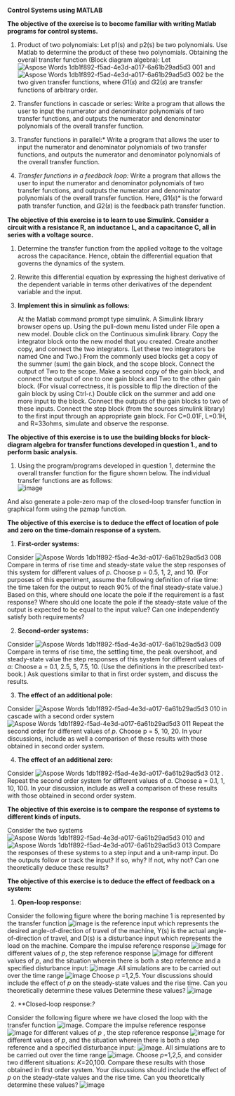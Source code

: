 ﻿**Control Systems using MATLAB**


**The objective of the exercise is to become familiar with writing Matlab programs for control systems.**
   1.    Product of two polynomials: Let p1(s) and p2(s) be two polynomials. Use Matlab to determine the product of these two polynomials. 
Obtaining the overall transfer function (Block diagram algebra):
Let ![Aspose Words 1db1f892-f5ad-4e3d-a017-6a61b29ad5d3 001](https://user-images.githubusercontent.com/76071184/144806674-9e82f894-cef4-4943-ae4f-8d38f90206c8.png) and ![Aspose Words 1db1f892-f5ad-4e3d-a017-6a61b29ad5d3 002](https://user-images.githubusercontent.com/76071184/144806703-a01a0b63-4055-48c2-9ac9-88496a6bb68b.png) be the two given transfer functions, where 𝐺1(𝑠) and 𝐺2(𝑠) are transfer functions of arbitrary order. 

   2.    Transfer functions in cascade or series: Write a program that allows the user to input the numerator and denominator polynomials of two transfer functions, and outputs the numerator and denominator polynomials of the overall transfer function. 
  
   3.    Transfer functions in parallel:* Write a program that allows the user to input the numerator and denominator polynomials of two transfer functions, and outputs the numerator and denominator polynomials of the overall transfer function. 

   4.    *Transfer functions in a feedback loop:* Write a program that allows the user to input the numerator and denominator polynomials of two transfer functions, and outputs the numerator and denominator polynomials of the overall transfer function. Here, 𝐺1(𝑠)* is the forward path transfer function, and 𝐺2(𝑠) is the feedback path transfer function.
   
**The objective of this exercise is to learn to use Simulink. Consider a circuit with a resistance R, an inductance L, and a capacitance C, all in series with a voltage source.** 
  
   1. Determine the transfer function from the applied voltage to the voltage across the capacitance. Hence, obtain the differential equation that governs the dynamics of the system.
   
   2. Rewrite this differential equation by expressing the highest derivative of the dependent variable in terms other derivatives of the dependent variable and the input. 
   
   3. **Implement this in simulink as follows:**
   
      At the Matlab command prompt type simulink. A Simulink library browser opens up. Using the pull-down menu listed under File open a new model. Double click on the Continuous simulink library. Copy the integrator block onto the new model that you created. Create another copy, and connect the two integrators. (Let these two integrators be named One and Two.) From the commonly used blocks get a copy of the summer (sum) the gain block, and the scope block. Connect the output of Two to the scope. Make a second copy of the gain block, and connect the output of one to one gain block and Two to the other gain block. (For visual correctness, it is possible to flip the direction of the gain block by using Ctrl-r.) Double click on the summer and add one more input to the block. Connect the outputs of the gain blocks to two of these inputs. Connect the step block (from the sources simulink library) to the first input through an appropriate gain block. For C=0.01F, L=0.1H, and R=33ohms, simulate and observe the response. 
     
**The objective of this exercise is to use the building blocks for block-diagram algebra for transfer functions developed in question 1., and to perform basic analysis.**

   1. Using the program/programs developed in question 1, determine the overall transfer function for the figure shown below. The individual transfer functions are as follows:   
![image](https://user-images.githubusercontent.com/76071184/144807744-33c40a23-1785-4a4a-8f0f-d688ef1513a2.png) 

And also generate a pole-zero map of the closed-loop transfer function in graphical form using the pzmap function.


**The objective of this exercise is to deduce the effect of location of pole and zero on the time-domain response of a system.**

   1.    **First-order systems:**
   
   Consider ![Aspose Words 1db1f892-f5ad-4e3d-a017-6a61b29ad5d3 008](https://user-images.githubusercontent.com/76071184/144808071-7e1987b5-2dab-4a11-8fbc-be10d6d68747.png) Compare in terms of rise time and steady-state value the step responses of this system for different values of *p*. Choose p = 0.5, 1, 2, and 10. (For purposes of this experiment, assume the following definition of rise time: the time taken for the output to reach 90% of the final steady-state value.) Based on this, where should one locate the pole if the requirement is a fast response? Where should one locate the pole if the steady-state value of the output is expected to be equal to the input value? Can one independently satisfy both requirements? 

   2.    **Second-order systems:**
   
   Consider ![Aspose Words 1db1f892-f5ad-4e3d-a017-6a61b29ad5d3 009](https://user-images.githubusercontent.com/76071184/144808208-997d8b29-d0a4-4b9d-820f-f00cb0649576.png) Compare in terms of rise time, the settling time, the peak overshoot, and steady-state value the step responses of this system for different values of *a*: Choose a = 0.1, 2.5, 5, 7.5, 10. (Use the definitions in the prescribed text-book.) Ask questions similar to that in first order system, and discuss the results. 

   3.    **The effect of an additional pole:**
  
   Consider ![Aspose Words 1db1f892-f5ad-4e3d-a017-6a61b29ad5d3 010](https://user-images.githubusercontent.com/76071184/144808321-8fb15dc5-3d92-42b2-96ce-877f73bd6708.png) in cascade with a second order system ![Aspose Words 1db1f892-f5ad-4e3d-a017-6a61b29ad5d3 011](https://user-images.githubusercontent.com/76071184/144808411-dc76c3c3-38db-4237-875e-a46b3e66d460.png) Repeat the second order for different values of *p*. Choose p = 5, 10, 20. In your discussions, include as well a comparison of these results with those obtained in second order system. 

   4.    **The effect of an additional zero:**
  
   Consider ![Aspose Words 1db1f892-f5ad-4e3d-a017-6a61b29ad5d3 012](https://user-images.githubusercontent.com/76071184/144808806-b492d2ce-58c9-47e6-902e-6bfab484228a.png)
 . Repeat the second order system for different values of *a*. Choose a = 0.1, 1, 10, 100. In your discussion, include as well a comparison of these results with those obtained in second order system. 


**The objective of this exercise is to compare the response of systems to different kinds of inputs.**

Consider the two systems ![Aspose Words 1db1f892-f5ad-4e3d-a017-6a61b29ad5d3 010](https://user-images.githubusercontent.com/76071184/144809016-56f9aecd-2936-4dd7-90bf-91f977dd2254.png) and ![Aspose Words 1db1f892-f5ad-4e3d-a017-6a61b29ad5d3 013](https://user-images.githubusercontent.com/76071184/144809030-e1182a8b-e692-4423-ac9c-3474e369d691.png) Compare the responses of these systems to a step  input and a unit-ramp input. Do the outputs follow or track the input? If so, why? If not, why not? Can one theoretically deduce these results? 

**The objective of this exercise is to deduce the effect of feedback on a system:**

   1.    **Open-loop response:**
   
   Consider the following figure where the boring machine 1 is represented by the transfer function ![image](https://user-images.githubusercontent.com/76071184/144809407-03b38c3d-6f90-4c8e-9922-778165db9203.png) is the reference input which represents the desired angle-of-direction of travel of the machine, Y(s) is the actual angle-of-direction of travel, and D(s) is a disturbance input which represents the load on the machine.  Compare the impulse reference response ![image](https://user-images.githubusercontent.com/76071184/144809664-5eb591d5-e48a-4b99-b43a-0f7c5a5e3583.png) for different values of *p*, the step reference response ![image](https://user-images.githubusercontent.com/76071184/144809753-16b54f90-1331-4eb6-9e8d-1494537403a1.png) for different values of *p*, and the situation wherein there is both a step reference and a specified disturbance input: ![image](https://user-images.githubusercontent.com/76071184/144809857-f7b141ee-e58a-45d8-af49-02b42b169464.png)
.All simulations are to be carried out over the time range ![image](https://user-images.githubusercontent.com/76071184/144809945-12aebbdc-d560-4ad6-884a-2ec72343c2ac.png)
 Choose *p* =1,2,5. Your discussions should include the effect of *p* on the steady-state values and the rise time. Can you theoretically determine these values Determine these values?  ![image](https://user-images.githubusercontent.com/76071184/144810237-273a9ff1-10fb-4935-82f8-b2ca9e0deac1.png)


   2.    **Closed-loop response:*?*
   
   Consider the following figure where we have closed the loop with the transfer function ![image](https://user-images.githubusercontent.com/76071184/144810583-eef6c40d-402d-4522-a05d-692690e7aca4.png). Compare the impulse reference response ![image](https://user-images.githubusercontent.com/76071184/144810661-5fddaea9-0943-42d8-aa49-a485f69623a8.png) for different values of *p* , the step reference response ![image](https://user-images.githubusercontent.com/76071184/144810720-822441e6-59e6-4d68-acfe-4952d4d32bb8.png) for different values of *p*, and the situation wherein there is both a step reference and a specified disturbance input: ![image](https://user-images.githubusercontent.com/76071184/144810865-02784276-2ff8-46d1-bf4b-3d6a2932c45f.png). All simulations are to be carried out over the time range ![image](https://user-images.githubusercontent.com/76071184/144810974-aba15667-809b-40eb-9410-0c6e81ec8520.png). Choose *p*=1,2,5, and consider two different situations: *K*=20,100. Compare these results with those obtained in first order system. Your discussions should include the effect of *p* on the steady-state values and the rise time. Can you theoretically determine these values? 
![image](https://user-images.githubusercontent.com/76071184/144811934-9ae47d3d-35f3-4089-ab85-5be74f4cc8ac.png)

